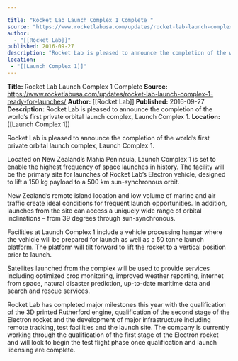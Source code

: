 ```yaml
---

title: "Rocket Lab Launch Complex 1 Complete "
source: "https://www.rocketlabusa.com/updates/rocket-lab-launch-complex-1-ready-for-launches/"
author:
  - "[[Rocket Lab]]"
published: 2016-09-27
description: "Rocket Lab is pleased to announce the completion of the world’s first private orbital launch complex, Launch Complex 1."
location:
 - "[[Launch Complex 1]]"
---
```


**Title:** Rocket Lab Launch Complex 1 Complete 
**Source:** https://www.rocketlabusa.com/updates/rocket-lab-launch-complex-1-ready-for-launches/
**Author:** [[Rocket Lab]]
**Published:** 2016-09-27
**Description:** Rocket Lab is pleased to announce the completion of the world’s first private orbital launch complex, Launch Complex 1.
**Location:** [[Launch Complex 1]]

Rocket Lab is pleased to announce the completion of the world’s first private orbital launch complex, Launch Complex 1.

Located on New Zealand’s Mahia Peninsula, Launch Complex 1 is set to enable the highest frequency of space launches in history.  The facility will be the primary site for launches of Rocket Lab’s Electron vehicle, designed to lift a 150 kg payload to a 500 km sun-synchronous orbit.

New Zealand’s remote island location and low volume of marine and air traffic create ideal conditions for frequent launch opportunities. In addition, launches from the site can access a uniquely wide range of orbital inclinations – from 39 degrees through sun-synchronous.

Facilities at Launch Complex 1 include a vehicle processing hangar where the vehicle will be prepared for launch as well as a 50 tonne launch platform. The platform will tilt forward to lift the rocket to a vertical position prior to launch.

Satellites launched from the complex will be used to provide services including optimized crop monitoring, improved weather reporting, internet from space, natural disaster prediction, up-to-date maritime data and search and rescue services.

Rocket Lab has completed major milestones this year with the qualification of the 3D printed Rutherford engine, qualification of the second stage of the Electron rocket and the development of major infrastructure including remote tracking, test facilities and the launch site. The company is currently working through the qualification of the first stage of the Electron rocket and will look to begin the test flight phase once qualification and launch licensing are complete.